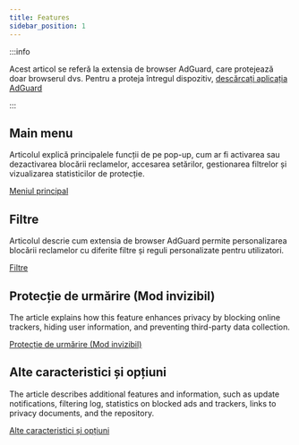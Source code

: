 ```yaml
---
title: Features
sidebar_position: 1
---
```


:::info

Acest articol se referă la extensia de browser AdGuard, care protejează doar browserul dvs. Pentru a proteja întregul dispozitiv, [descărcați aplicația AdGuard](https://agrd.io/download-kb-adblock)

:::

## Main menu

Articolul explică principalele funcții de pe pop-up, cum ar fi activarea sau dezactivarea blocării reclamelor, accesarea setărilor, gestionarea filtrelor și vizualizarea statisticilor de protecție.

[Meniul principal](/adguard-browser-extension/features/main-menu.md)

## Filtre

Articolul descrie cum extensia de browser AdGuard permite personalizarea blocării reclamelor cu diferite filtre și reguli personalizate pentru utilizatori.

[Filtre](/adguard-browser-extension/features/filters.md)

## Protecție de urmărire (Mod invizibil)

The article explains how this feature enhances privacy by blocking online trackers, hiding user information, and preventing third-party data collection.

[Protecție de urmărire (Mod invizibil)](/adguard-browser-extension/features/stealth-mode.md)

## Alte caracteristici și opțiuni

The article describes additional features and information, such as update notifications, filtering log, statistics on blocked ads and trackers, links to privacy documents, and the repository.

[Alte caracteristici și opțiuni](/adguard-browser-extension/features/other-features.md)
